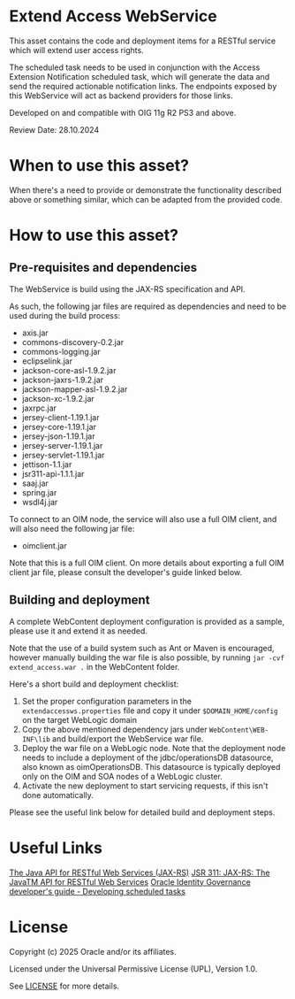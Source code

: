 # Extend Access WebService

This asset contains the code and deployment items for a RESTful service which will extend user access rights.

The scheduled task needs to be used in conjunction with the Access Extension Notification scheduled task, which will generate the data and send the required actionable notification links. The endpoints exposed by this WebService will act as backend providers for those links.

Developed on and compatible with OIG 11g R2 PS3 and above.

Review Date: 28.10.2024

# When to use this asset?

When there's a need to provide or demonstrate the functionality described above or something similar, which can be adapted from the provided code.

# How to use this asset?

## Pre-requisites and dependencies

The WebService is build using the JAX-RS specification and API.

As such, the following jar files are required as dependencies and need to be used during the build process:
- axis.jar
- commons-discovery-0.2.jar
- commons-logging.jar
- eclipselink.jar
- jackson-core-asl-1.9.2.jar
- jackson-jaxrs-1.9.2.jar
- jackson-mapper-asl-1.9.2.jar
- jackson-xc-1.9.2.jar
- jaxrpc.jar
- jersey-client-1.19.1.jar
- jersey-core-1.19.1.jar
- jersey-json-1.19.1.jar
- jersey-server-1.19.1.jar
- jersey-servlet-1.19.1.jar
- jettison-1.1.jar
- jsr311-api-1.1.1.jar
- saaj.jar
- spring.jar
- wsdl4j.jar

To connect to an OIM node, the service will also use a full OIM client, and will also need the following jar file:
- oimclient.jar

Note that this is a full OIM client. On more details about exporting a full OIM client jar file, please consult the developer's guide linked below.

## Building and deployment

A complete WebContent deployment configuration is provided as a sample, please use it and extend it as needed.

Note that the use of a build system such as Ant or Maven is encouraged, however manually building the war file is also possible, by running `jar -cvf extend_access.war .` in the WebContent folder.

Here's a short build and deployment checklist:

1. Set the proper configuration parameters in the `extendaccessws.properties` file and copy it under `$DOMAIN_HOME/config` on the target WebLogic domain
2. Copy the above mentioned dependency jars under `WebContent\WEB-INF\lib` and build/export the WebService war file.
3. Deploy the war file on a WebLogic node. Note that the deployment node needs to include a deployment of the jdbc/operationsDB datasource, also known as oimOperationsDB. This datasource is typically deployed only on the OIM and SOA nodes of a WebLogic cluster.
4. Activate the new deployment to start servicing requests, if this isn't done automatically.

Please see the useful link below for detailed build and deployment steps.

# Useful Links

[The Java API for RESTful Web Services (JAX-RS)](https://www.oracle.com/technical-resources/articles/java/jax-rs.html)
[JSR 311: JAX-RS: The JavaTM API for RESTful Web Services](https://jcp.org/en/jsr/detail?id=311)
[Oracle Identity Governance developer's guide - Developing scheduled tasks](https://docs.oracle.com/en/middleware/idm/identity-governance/12.2.1.4/omdev/developing-scheduled-tasks.html#GUID-F62EF833-1E70-41FC-9DCC-C1EAB407D151)

# License

Copyright (c) 2025 Oracle and/or its affiliates.

Licensed under the Universal Permissive License (UPL), Version 1.0.

See [LICENSE](https://github.com/oracle-devrel/technology-engineering/blob/main/LICENSE) for more details.
